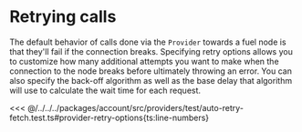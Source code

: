 # Retrying calls

The default behavior of calls done via the `Provider` towards a fuel node is that they'll fail if the connection breaks. Specifying retry options allows you to customize how many additional attempts you want to make when the connection to the node breaks before ultimately throwing an error. You can also specify the back-off algorithm as well as the base delay that algorithm will use to calculate the wait time for each request.

<<< @/../../../packages/account/src/providers/test/auto-retry-fetch.test.ts#provider-retry-options{ts:line-numbers}
